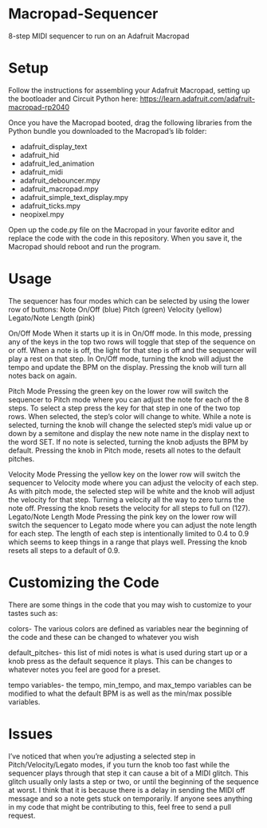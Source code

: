 # Macropad-Sequencer
8-step MIDI sequencer to run on an Adafruit Macropad

# Setup
Follow the instructions for assembling your Adafruit Macropad, setting up the bootloader and Circuit Python here: https://learn.adafruit.com/adafruit-macropad-rp2040

Once you have the Macropad booted, drag the following libraries from the Python bundle you downloaded to the Macropad’s lib folder:

* adafruit_display_text
* adafruit_hid
* adafruit_led_animation
* adafruit_midi
* adafruit_debouncer.mpy
* adafruit_macropad.mpy
* adafruit_simple_text_display.mpy
* adafruit_ticks.mpy
* neopixel.mpy

Open up the code.py file on the Macropad in your favorite editor and replace the code with the code in this repository. When you save it, the Macropad should reboot and run the program.

# Usage

The sequencer has four modes which can be selected by using the lower row of buttons:
Note On/Off (blue)
Pitch (green)
Velocity (yellow)
Legato/Note Length (pink)

On/Off Mode
 When it starts up it is in On/Off mode. In this mode, pressing any of the keys in the top two rows will toggle that step of the sequence on or off. When a note is off, the light for that step is off and the sequencer will play a rest on that step. In On/Off mode, turning the knob will adjust the tempo and update the BPM on the display. Pressing the knob will turn all notes back on again.

Pitch Mode
Pressing the green key on the lower row will switch the sequencer to Pitch mode where you can adjust the note for each of the 8 steps. To select a step press the key for that step in one of the two top rows. When selected, the step’s color will change to white. While a note is selected, turning the knob will change the selected step’s midi value up or down by a semitone and display the new note name in the display next to the word SET. If no note is selected, turning the knob adjusts the BPM by default. Pressing the knob in Pitch mode, resets all notes to the default pitches.

Velocity Mode
Pressing the yellow key on the lower row will switch the sequencer to Velocity mode where you can adjust the velocity of each step. As with pitch mode, the selected step will be white and the knob will adjust the velocity for that step. Turning a velocity all the way to zero turns the note off. Pressing the knob resets the velocity for all steps to full on (127).
Legato/Note Length Mode
Pressing the pink key on the lower row will switch the sequencer to Legato mode where you can adjust the note length for each step. The length of each step is intentionally limited to 0.4 to 0.9 which seems to keep things in a range that plays well. Pressing the knob resets all steps to a default of 0.9.

# Customizing the Code

There are some things in the code that you may wish to customize to your tastes such as:

colors- The various colors are defined as variables near the beginning of the code and these can be changed to whatever you wish

default_pitches- this list of midi notes is what is used during start up or a knob press as the default sequence it plays. This can be changes to whatever notes you feel are good for a preset. 

tempo variables- the tempo, min_tempo, and max_tempo variables can be modified to what the default BPM is as well as the min/max possible variables.

# Issues

I’ve noticed that when you’re adjusting a selected step in Pitch/Velocity/Legato modes, if you turn the knob too fast while the sequencer plays through that step it can cause a bit of a MIDI glitch. This glitch usually only lasts a step or two, or until the beginning of the sequence at worst. I think that it is because there is a delay in sending the MIDI off message and so a note gets stuck on temporarily. If anyone sees anything in my code that might be contributing to this, feel free to send a pull request.
